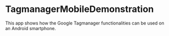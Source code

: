 TagmanagerMobileDemonstration
=============================

This app shows how the Google Tagmanager functionalities can be used on an Android smartphone.
